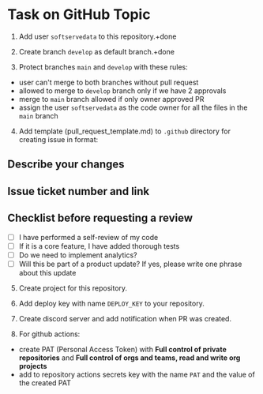 # Task on GitHub Topic

1. Add user `softservedata` to this repository.+done

2. Create branch `develop` as default branch.+done

3. Protect branches `main` and `develop` with these rules:
- user can't merge to both branches without pull request
- allowed to merge to `develop` branch only if we have 2 approvals
- merge to `main` branch allowed if only owner approved PR
- assign the user `softservedata` as the code owner for all the files in the `main` branch
4. Add template (pull_request_template.md) to `.github` directory for creating issue in format:

## Describe your changes

## Issue ticket number and link

## Checklist before requesting a review
- [ ] I have performed a self-review of my code
- [ ] If it is a core feature, I have added thorough tests
- [ ] Do we need to implement analytics?
- [ ] Will this be part of a product update? If yes, please write one phrase about this update

5. Create project for this repository.

6. Add deploy key with name `DEPLOY_KEY` to your repository.

7. Create discord server and add notification when PR was created.

8. For github actions: 
- create PAT (Personal Access Token) with **Full control of private repositories** and **Full control of orgs and teams, read and write org projects**
- add to repository actions secrets key with the name `PAT` and the value of the created PAT 
